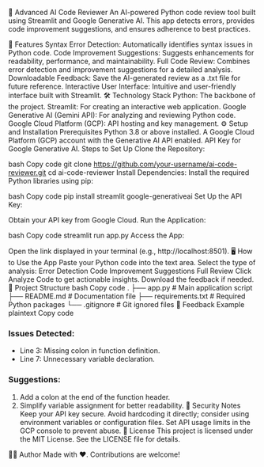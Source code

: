 🌟 Advanced AI Code Reviewer
An AI-powered Python code review tool built using Streamlit and Google Generative AI. This app detects errors, provides code improvement suggestions, and ensures adherence to best practices.

🚀 Features
Syntax Error Detection: Automatically identifies syntax issues in Python code.
Code Improvement Suggestions: Suggests enhancements for readability, performance, and maintainability.
Full Code Review: Combines error detection and improvement suggestions for a detailed analysis.
Downloadable Feedback: Save the AI-generated review as a .txt file for future reference.
Interactive User Interface: Intuitive and user-friendly interface built with Streamlit.
🛠️ Technology Stack
Python: The backbone of the project.
Streamlit: For creating an interactive web application.
Google Generative AI (Gemini API): For analyzing and reviewing Python code.
Google Cloud Platform (GCP): API hosting and key management.
⚙️ Setup and Installation
Prerequisites
Python 3.8 or above installed.
A Google Cloud Platform (GCP) account with the Generative AI API enabled.
API Key for Google Generative AI.
Steps to Set Up
Clone the Repository:

bash
Copy code
git clone https://github.com/your-username/ai-code-reviewer.git
cd ai-code-reviewer
Install Dependencies: Install the required Python libraries using pip:

bash
Copy code
pip install streamlit google-generativeai
Set Up the API Key:

Obtain your API key from Google Cloud.
Run the Application:

bash
Copy code
streamlit run app.py
Access the App:

Open the link displayed in your terminal (e.g., http://localhost:8501).
🖥️ How to Use the App
Paste your Python code into the text area.
Select the type of analysis:
Error Detection
Code Improvement Suggestions
Full Review
Click Analyze Code to get actionable insights.
Download the feedback if needed.
📂 Project Structure
bash
Copy code
.
├── app.py               # Main application script
├── README.md            # Documentation file
├── requirements.txt     # Required Python packages
└── .gitignore           # Git ignored files
📝 Feedback Example
plaintext
Copy code
### Issues Detected:
- Line 3: Missing colon in function definition.
- Line 7: Unnecessary variable declaration.

### Suggestions:
1. Add a colon at the end of the function header.
2. Simplify variable assignment for better readability.
🔐 Security Notes
Keep your API key secure. Avoid hardcoding it directly; consider using environment variables or configuration files.
Set API usage limits in the GCP console to prevent abuse.
📄 License
This project is licensed under the MIT License. See the LICENSE file for details.

👨‍💻 Author
Made with ❤️. Contributions are welcome!
